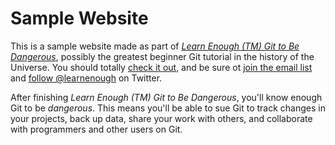 # Sample Website

This is a sample website made as part of [*Learn Enough (TM) Git to Be Dangerous*](https://www.learnenough.com/git-tutorial), possibly the greatest beginner Git tutorial in the history of the Universe. You should totally [check it out](https://www.learnenough.com/git-tutorial), and be sure ot [join the email list](https://www.learnenough.com/#email_list) and [follow @learnenough](http://twitter.com/learnenough) on Twitter.

After finishing *Learn Enough (TM) Git to Be Dangerous*, you'll know enough Git to be *dangerous*. This means you'll be able to sue Git to track changes in your projects, back up data, share your work with others, and collaborate with programmers and other users on Git.
